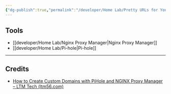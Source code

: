 ```yaml
---
{"dg-publish":true,"permalink":"/developer/Home Lab/Pretty URLs for Your Internal Network/","dgPassFrontmatter":true}
---
```


## Tools
- [[developer/Home Lab/Nginx Proxy Manager\|Nginx Proxy Manager]]
- [[developer/Home Lab/Pi-hole\|Pi-hole]]



---
## Credits 
- [How to Create Custom Domains with PiHole and NGINX Proxy Manager – LTM Tech (ltm56.com)](https://ltm56.com/how-to-create-custom-domains-with-pihole-and-nginx-proxy-manager/)